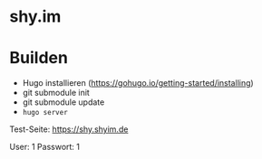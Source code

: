# shy.im

# Builden
- Hugo installieren (https://gohugo.io/getting-started/installing)
- git submodule init
- git submodule update
- ```hugo server```

Test-Seite:
https://shy.shyim.de

User: 1
Passwort: 1
